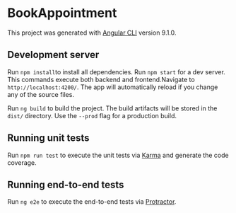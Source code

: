 # BookAppointment

This project was generated with [Angular CLI](https://github.com/angular/angular-cli) version 9.1.0.

## Development server
Run `npm install`to install all dependencies.
Run `npm start` for a dev server. This commands execute both backend and frontend.Navigate to `http://localhost:4200/`. The app will automatically reload if you change any of the source files.


Run `ng build` to build the project. The build artifacts will be stored in the `dist/` directory. Use the `--prod` flag for a production build.

## Running unit tests

Run `npm run test` to execute the unit tests via [Karma](https://karma-runner.github.io) and generate the code coverage.

## Running end-to-end tests

Run `ng e2e` to execute the end-to-end tests via [Protractor](http://www.protractortest.org/).

